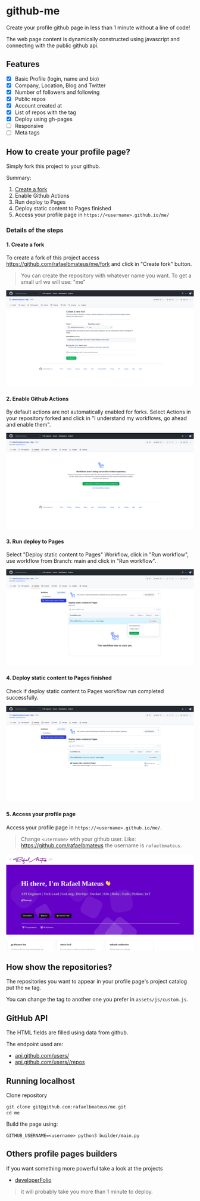 # github-me

Create your profile github page in less than 1 minute without a line of code!

The web page content is dynamically constructed using javascript
and connecting with the public github api.

## Features

- [x] Basic Profile (login, name and bio)
- [x] Company, Location, Blog and Twitter
- [x] Number of followers and following
- [x] Public repos
- [x] Account created at
- [x] List of repos with the tag
- [x] Deploy using gh-pages
- [ ] Responsive
- [ ] Meta tags

## How to create your profile page?

Simply fork this project to your github.

Summary:

1. [Create a fork](https://github.com/rafaelbmateus/me/fork)
2. Enable Github Actions
3. Run deploy to Pages
4. Deploy static content to Pages finished
5. Access your profile page in `https://<username>.github.io/me/`

### Details of the steps

#### 1. Create a fork

To create a fork of this project access
https://github.com/rafaelbmateus/me/fork
and click in "Create fork" button.

> You can create the repository with whatever name you want.
  To get a small url we will use: "me"

![](/docs/1-create-fork.png)

#### 2. Enable Github Actions

By default actions are not automatically enabled for forks.
Select Actions in your repository forked and click in
"I understand my workflows, go ahead and enable them".

![](/docs/2-enable-actions.png)

#### 3. Run deploy to Pages

Select "Deploy static content to Pages" Workflow,
click in "Run workflow", use workflow from Branch: main
and click in "Run workflow".

![](/docs/3-run-deploy.png)

#### 4. Deploy static content to Pages finished

Check if deploy static content to Pages workflow
run completed successfully.

![](/docs/4-check-deploy.png)

#### 5. Access your profile page

Access your profile page
in `https://<username>.github.io/me/`.

> Change `<username>` with your github user. Like: https://github.com/rafaelbmateus
  the username is `rafaelbmateus`.

![](/docs/5-preview.png)

## How show the repositories?

The repositories you want to appear in your profile page's project catalog put the `me` tag.

You can change the tag to another one you prefer in `assets/js/custom.js`.

## GitHub API

The HTML fields are filled using data from github.

The endpoint used are:

- [api.github.com/users/<username>](https://api.github.com/users/rafaelbmateus)
- [api.github.com/users/<username>/repos](https://api.github.com/users/rafaelbmateus/repos)

## Running localhost

Clone repository

```console
git clone git@github.com:rafaelbmateus/me.git
cd me
```

Build the page using:

```console
GITHUB_USERNAME=<username> python3 builder/main.py
```

## Others profile pages builders

If you want something more powerful take a look at the projects

- [developerFolio](https://github.com/saadpasta/developerFolio)

> it will probably take you more than 1 minute to deploy.
